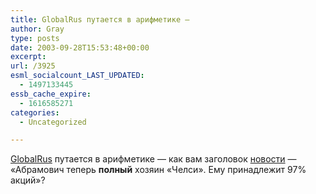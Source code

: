 ```yaml
---
title: GlobalRus путается в арифметике —
author: Gray
type: posts
date: 2003-09-28T15:53:48+00:00
excerpt:
url: /3925
esml_socialcount_LAST_UPDATED:
  - 1497133445
essb_cache_expire:
  - 1616585271
categories:
  - Uncategorized

---
```








<a href="http://www.globalrus.ru/" target="_blank">GlobalRus</a> путается в арифметике &#8212; как вам заголовок <a href="http://www.globalrus.ru/news/134790/" target="_blank">новости</a> &#8212; &#171;Абрамович теперь **полный** хозяин &#171;Челси&#187;. Ему принадлежит 97% акций&#187;?